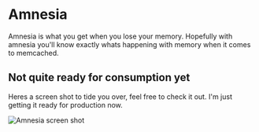 # Amnesia

Amnesia is what you get when you lose your memory. 
Hopefully with amnesia you'll know exactly whats happening with memory when it comes to memcached.


## Not quite ready for consumption yet

Heres a screen shot to tide you over, feel free to check it out.
I'm just getting it ready for production now.

![Amnesia screen shot](http://github.com/benschwarz/amnesia/raw/97db353d3bc930c0d0995f2d2c8bf7a474e74a76/amnesia-screen.jpg "Amnesia")